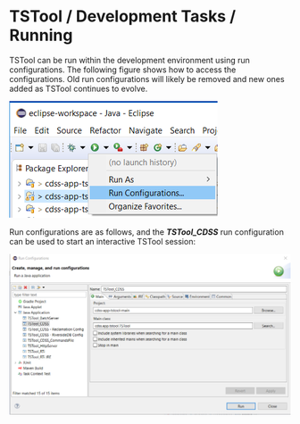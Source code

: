 # TSTool / Development Tasks / Running #

TSTool can be run within the development environment using run configurations.
The following figure shows how to access the configurations.
Old run configurations will likely be removed and new ones added as TSTool continues to evolve.

![running-configurations-1](images/running-configurations-1.png)

Run configurations are as follows, and the ***TSTool_CDSS*** run configuration can be used to start an interactive TSTool session:

![running-configurations-2](images/running-configurations-2.png)
